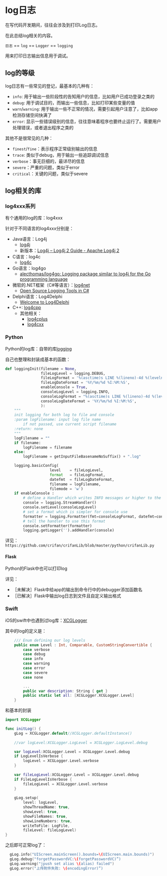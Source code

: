 # log日志

在写代码开发期间，往往会涉及到打印Log日志。

在此总结log相关的内容。

`日志` == `log` == `Logger` == `logging`

用来打印日志输出信息用于调试。

## log的等级
log日志有一些常见的登记，最基本的几种有：
* `info`: 用于输出一些阶段性的告知用户的信息，比如用户已成功登录之类的
* `debug`: 用于调试目的，而输出一些信息，比如打印某些变量的值
* `warn`/`warning`: 用于输出一些不正常的情况，需要引起用户注意了，比如app检测存储空间快满了
* `error`: 显示一些错误级别的信息，往往意味着程序也要终止运行了。需要用户处理错误，或者退出程序之类的

其他不是很常见的几种：
* `finest`/`fine`：表示程序正常级别输出的信息
* `trace`: 类似于debug，用于输出一些追踪调试信息
* `verbose`：事无巨细的，最详尽的信息
* `severe`：严重的问题，类似于error
* `critical`：关键的问题，类似于severe

## log相关的库

### log4xxx系列
有个通用的log的库：log4xxx

针对于不同语言的log4xxx分别是：

* Java语言：Log4j
  * [log4j](https://logging.apache.org/log4j/1.2/)
  * 新版本：[Log4j – Log4j 2 Guide - Apache Log4j 2](http://logging.apache.org/log4j/2.x/)
* C语言：log4c
  * [log4c](http://log4c.sourceforge.net)
* Go语言：log4go
  * [alecthomas/log4go: Logging package similar to log4j for the Go programming language](https://github.com/alecthomas/log4go)
* 微软的.NET框架（C#等语言）：[log4net](https://logging.apache.org/log4net/)
  * [Open Source Logging Tools in C#](https://csharp-source.net/open-source/logging)
* Delphi语言：Log4Delphi
  * [Welcome to Log4Delphi](http://log4delphi.sourceforge.net)
* C++: [log4cpp](http://log4cpp.sourceforge.net/)
  * 其他相关：
    * [log4cplus](https://sourceforge.net/projects/log4cplus/)
    * [log4cxx](https://logging.apache.org/log4cxx/)

### Python
Python的log库：自带的库[logging](https://docs.python.org/2/library/logging.html)

自己也整理和封装成基本的函数：

```python
def loggingInit(filename = None,
                fileLogLevel = logging.DEBUG,
                fileLogFormat = '%(asctime)s LINE %(lineno)-4d %(levelname)-7s %(message)s',
                fileLogDateFormat = '%Y/%m/%d %I:%M:%S',
                enableConsole = True,
                consoleLogLevel = logging.INFO,
                consoleLogFormat = "%(asctime)s LINE %(lineno)-4d %(levelname)-7s %(message)s",
                consoleLogDateFormat = '%Y/%m/%d %I:%M:%S',
                ):
    """
    init logging for both log to file and console
    :param logFilename: input log file name
        if not passed, use current script filename
    :return: none
    """
    logFilename = ""
    if filename:
        logFilename = filename
    else:
        logFilename = getInputFileBasenameNoSuffix() + ".log"

    logging.basicConfig(
                    level    = fileLogLevel,
                    format   = fileLogFormat,
                    datefmt  = fileLogDateFormat,
                    filename = logFilename,
                    filemode = 'w')
    if enableConsole :
        # define a Handler which writes INFO messages or higher to the sys.stderr
        console = logging.StreamHandler()
        console.setLevel(consoleLogLevel)
        # set a format which is simpler for console use
        formatter = logging.Formatter(fmt=consoleLogFormat, datefmt=consoleLogDateFormat)
        # tell the handler to use this format
        console.setFormatter(formatter)
        logging.getLogger('').addHandler(console)
```

详见：
`https://github.com/crifan/crifanLib/blob/master/python/crifanLib.py`

#### Flask

Python的Flask中也可以打印log

详见：
* ［未解决］Flask中给app的输出到命令行中的debugger添加函数名
* ［已解决］Flask中输出log日志到文件且自定义输出格式

### Swift

iOS的swift中也遇到过log库：[XCGLogger](https://github.com/DaveWoodCom/XCGLogger)

其中的log的定义是：
```swift
    /// Enum defining our log levels
    public enum Level : Int, Comparable, CustomStringConvertible {
        case verbose
        case debug
        case info
        case warning
        case error
        case severe
        case none

        ...
        public var description: String { get }
        public static let all: [XCGLogger.XCGLogger.Level]
    }
```

和基本的封装

```swift
import XCGLogger

func initLog() {
    gLog = XCGLogger.default//XCGLogger.defaultInstance()
    
    //var logLevel:XCGLogger.LogLevel = XCGLogger.LogLevel.debug

    var logLevel:XCGLogger.Level = XCGLogger.Level.debug
    if LogLevelIsVerbose {
        logLevel = XCGLogger.Level.verbose
    }
    
    var fileLogLevel:XCGLogger.Level = XCGLogger.Level.debug
    if FileLogLevelIsVerbose {
        fileLogLevel = XCGLogger.Level.verbose
    }
    
    gLog.setup(
        level: logLevel,
        showThreadName: true,
        showLevel: true,
        showFileNames: true,
        showLineNumbers: true,
        writeToFile: LogFile,
        fileLevel: fileLogLevel)
}
```

之后即可正常log了：

```swift
  gLog.info("UIScreen.mainScreen().bounds=\(UIScreen.main.bounds)")
  gLog.debug("forgetPasswordVC:\(forgetPasswordVC)”)
  gLog.warning("jpush set alias \(alias) failed")
  gLog.error("上传附件失败: \(encodingError)”)
```


